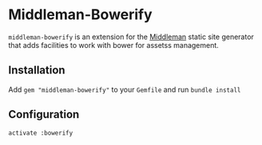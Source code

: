 # Middleman-Bowerify

`middleman-bowerify` is an extension for the [Middleman](https://middlemanapp.com/) static site generator that adds facilities to work with bower for assetss management.

## Installation

Add `gem "middleman-bowerify"` to your `Gemfile` and run `bundle install`

## Configuration

```
activate :bowerify
```
